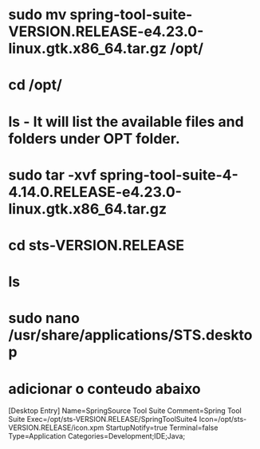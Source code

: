 # sudo mv spring-tool-suite-VERSION.RELEASE-e4.23.0-linux.gtk.x86_64.tar.gz /opt/

# cd /opt/

# ls  - It will list the available files and folders under OPT folder.

# sudo tar -xvf spring-tool-suite-4-4.14.0.RELEASE-e4.23.0-linux.gtk.x86_64.tar.gz

# cd sts-VERSION.RELEASE

# ls

# sudo nano /usr/share/applications/STS.desktop

# adicionar o conteudo abaixo

[Desktop Entry]
Name=SpringSource Tool Suite
Comment=Spring Tool Suite
Exec=/opt/sts-VERSION.RELEASE/SpringToolSuite4
Icon=/opt/sts-VERSION.RELEASE/icon.xpm
StartupNotify=true
Terminal=false
Type=Application
Categories=Development;IDE;Java;
